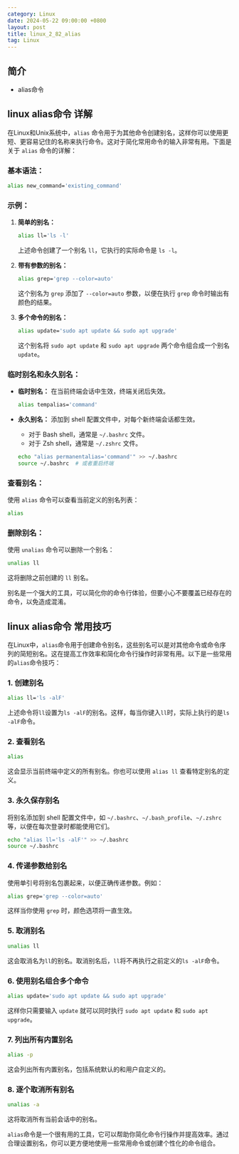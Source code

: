```yaml
---
category: Linux
date: 2024-05-22 09:00:00 +0800
layout: post
title: linux_2_82_alias
tag: Linux
---
```

## 简介

+ alias命令

## linux alias命令 详解

在Linux和Unix系统中，`alias` 命令用于为其他命令创建别名，这样你可以使用更短、更容易记住的名称来执行命令。这对于简化常用命令的输入非常有用。下面是关于 `alias` 命令的详解：

### 基本语法：

```bash
alias new_command='existing_command'
```

### 示例：

1. **简单的别名：**

   ```bash
   alias ll='ls -l'
   ```

   上述命令创建了一个别名 `ll`，它执行的实际命令是 `ls -l`。

2. **带有参数的别名：**

   ```bash
   alias grep='grep --color=auto'
   ```

   这个别名为 `grep` 添加了 `--color=auto` 参数，以便在执行 `grep` 命令时输出有颜色的结果。

3. **多个命令的别名：**

   ```bash
   alias update='sudo apt update && sudo apt upgrade'
   ```

   这个别名将 `sudo apt update` 和 `sudo apt upgrade` 两个命令组合成一个别名 `update`。

### 临时别名和永久别名：

- **临时别名：** 在当前终端会话中生效，终端关闭后失效。

  ```bash
  alias tempalias='command'
  ```

- **永久别名：** 添加到 shell 配置文件中，对每个新终端会话都生效。

  - 对于 Bash shell，通常是 `~/.bashrc` 文件。
  - 对于 Zsh shell，通常是 `~/.zshrc` 文件。

  ```bash
  echo "alias permanentalias='command'" >> ~/.bashrc
  source ~/.bashrc  # 或者重启终端
  ```

### 查看别名：

使用 `alias` 命令可以查看当前定义的别名列表：

```bash
alias
```

### 删除别名：

使用 `unalias` 命令可以删除一个别名：

```bash
unalias ll
```

这将删除之前创建的 `ll` 别名。

别名是一个强大的工具，可以简化你的命令行体验，但要小心不要覆盖已经存在的命令，以免造成混淆。

## linux alias命令 常用技巧

在Linux中，`alias`命令用于创建命令别名，这些别名可以是对其他命令或命令序列的简短别名。这在提高工作效率和简化命令行操作时非常有用。以下是一些常用的`alias`命令技巧：

### 1. 创建别名

```bash
alias ll='ls -alF'
```

上述命令将`ll`设置为`ls -alF`的别名。这样，每当你键入`ll`时，实际上执行的是`ls -alF`命令。

### 2. 查看别名

```bash
alias
```

这会显示当前终端中定义的所有别名。你也可以使用 `alias ll` 查看特定别名的定义。

### 3. 永久保存别名

将别名添加到 shell 配置文件中，如 `~/.bashrc`、`~/.bash_profile`、`~/.zshrc` 等，以便在每次登录时都能使用它们。

```bash
echo "alias ll='ls -alF'" >> ~/.bashrc
source ~/.bashrc
```

### 4. 传递参数给别名

使用单引号将别名包裹起来，以便正确传递参数。例如：

```bash
alias grep='grep --color=auto'
```

这样当你使用 `grep` 时，颜色选项将一直生效。

### 5. 取消别名

```bash
unalias ll
```

这会取消名为`ll`的别名。取消别名后，`ll`将不再执行之前定义的`ls -alF`命令。

### 6. 使用别名组合多个命令

```bash
alias update='sudo apt update && sudo apt upgrade'
```

这样你只需要输入 `update` 就可以同时执行 `sudo apt update` 和 `sudo apt upgrade`。

### 7. 列出所有内置别名

```bash
alias -p
```

这会列出所有内置别名，包括系统默认的和用户自定义的。

### 8. 逐个取消所有别名

```bash
unalias -a
```

这将取消所有当前会话中的别名。

`alias`命令是一个很有用的工具，它可以帮助你简化命令行操作并提高效率。通过合理设置别名，你可以更方便地使用一些常用命令或创建个性化的命令组合。